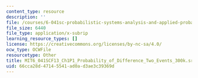 ```yaml
---
content_type: resource
description: ''
file: /courses/6-041sc-probabilistic-systems-analysis-and-applied-probability-fall-2013/66cca28d47145541ad0ad3ae3c39369d_MIT6_041SCF13_Ch1P1_Probability_of_Difference_Two_Events_300k.vtt
file_size: 6440
file_type: application/x-subrip
learning_resource_types: []
license: https://creativecommons.org/licenses/by-nc-sa/4.0/
ocw_type: OCWFile
resourcetype: Other
title: MIT6_041SCF13_Ch1P1_Probability_of_Difference_Two_Events_300k.srt
uid: 66cca28d-4714-5541-ad0a-d3ae3c39369d
---
```

